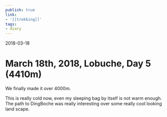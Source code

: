 ```yaml
---
publish: true
link:
- '[[trekking]]'
tags:
- diary
---
```

2018-03-18

# March 18th, 2018, Lobuche, Day 5 (4410m)

We finally made it over 4000m.

This is really cold now, even my sleeping bag by itself is not warm enough. The path to DingBoche was really interesting over some really cool looking land scape.